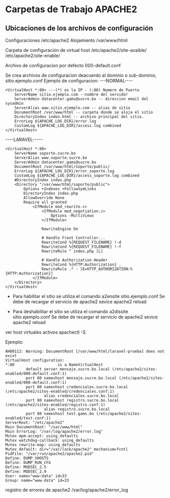 

# Carpetas de Trabajo APACHE2

## Ubicaciones de los archivos de configuración

Configuraciones
/etc/apache2
Alojamiento
/var/www/html

Carpeta de configuración de virtual host
/etc/apache2/site-avaible/
/etc/apache2/site-enable/

Archivo de configuracion por defecto
000-default.conf

Se crea archivos de configuracion deacuerdo al dominio o sub-dominio, sitio.ejemplo.conf
Ejemplo de configuracion:
---NORMAL----

```
<VirtualHost *:80> ---(*) es la IP - (:80) Numero de Puerto
    ServerName sitio.ejemplo.com --nombre del servidor
    ServerAdmin datacenter.gams@sucre.bo -- direccion email del sysadmin
    ServerAlias www.sitio.ejemplo.com -- alias de sitio
    DocumentRoot /var/www/html -- carpeta donde se aloja el sitio
    DirectoryIndex index.html -- archivo principal del sitio.
    ErrorLog ${APACHE_LOG_DIR}/error.log
    CustomLog ${APACHE_LOG_DIR}/access.log combined
</VirtualHost>
```

----LARAVEL-----
```
<VirtualHost *:80>
	ServerName soporte.sucre.bo
	ServerAlias www.soporte.sucre.bo
	ServerAdmin datacenter.gams@sucre.bo
	DocumentRoot /var/www/html/soporte/public/ 
	ErrorLog ${APACHE_LOG_DIR}/error_soporte.log
	CustomLog ${APACHE_LOG_DIR}/access_soporte.log combined
	#DirectoryIndex index.php
	<Directory "/var/www/html/soporte/public">
		Options +Indexes +FollowSymLinks
		DirectoryIndex index.php
		AllowOverride None
		Require all granted
			<IfModule mod_rewrite.c>
				<IfModule mod_negotiation.c>
					Options -MultiViews
				</IfModule>

				RewriteEngine On
	
				# Handle Front Controller...
				RewriteCond %{REQUEST_FILENAME} !-d
				RewriteCond %{REQUEST_FILENAME} !-f
				RewriteRule ^ index.php [L]
	
				# Handle Authorization Header
				RewriteCond %{HTTP:Authorization} .
				RewriteRule .* - [E=HTTP_AUTHORIZATION:%{HTTP:Authorization}]
			</IfModule>
	</Directory>
</VirtualHost>
```
- Para habilitar el sitio se utiliza el comando
  a2ensite sitio.ejemplo.conf
  Se debe de recargar el servicio de apache2
  sevice apache2 reload

- Para deshabilitar el sitio se utiliza el comando
  a2dissite sitio.ejemplo.conf
  Se debe de recargar el servicio de apache2
  sevice apache2 reload

ver host virtuales activos
apachectl -S

Ejemplo:
```
AH00112: Warning: DocumentRoot [/var/www/html/laravel-prueba] does not exist
VirtualHost configuration:
*:80                   is a NameVirtualHost
         default server mensaje.sucre.bo.local (/etc/apache2/sites-enabled/000-default.conf:1)
         port 80 namevhost mensaje.sucre.bo.local (/etc/apache2/sites-enabled/000-default.conf:1)
         port 80 namevhost credenciales.sucre.bo.local (/etc/apache2/sites-enabled/credenciales.conf:1)
                 alias credenciales.sucre.bo.local
         port 80 namevhost registro.sucre.bo.local (/etc/apache2/sites-enabled/registro.conf:1)
                 alias registro.sucre.bo.local
         port 80 namevhost test.gams.bo (/etc/apache2/sites-enabled/test.conf:1)
ServerRoot: "/etc/apache2"
Main DocumentRoot: "/var/www/html"
Main ErrorLog: "/var/log/apache2/error.log"
Mutex mpm-accept: using_defaults
Mutex watchdog-callback: using_defaults
Mutex rewrite-map: using_defaults
Mutex default: dir="/var/lock/apache2" mechanism=fcntl 
PidFile: "/var/run/apache2/apache2.pid"
Define: DUMP_VHOSTS
Define: DUMP_RUN_CFG
Define: MODSEC_2.5
Define: MODSEC_2.9
User: name="www-data" id=33
Group: name="www-data" id=33
```
registro de errores de apache2
/var/log/apache2/error_log
